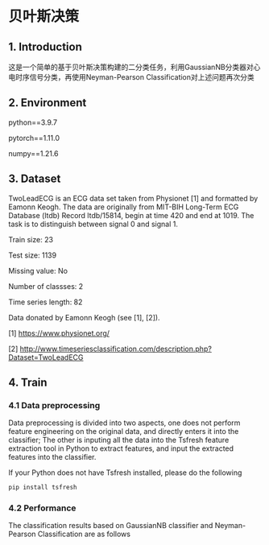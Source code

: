 # 贝叶斯决策
 
## 1. Introduction

这是一个简单的基于贝叶斯决策构建的二分类任务，利用GaussianNB分类器对心电时序信号分类，再使用Neyman-Pearson Classification对上述问题再次分类

## 2. Environment

python==3.9.7

pytorch==1.11.0

numpy==1.21.6

## 3. Dataset

TwoLeadECG is an ECG data set taken from Physionet [1] and formatted by Eamonn Keogh. The data are originally from MIT-BIH Long-Term ECG Database (ltdb) Record ltdb/15814, begin at time 420 and end at 1019. The task is to distinguish between signal 0 and signal 1.

Train size: 23

Test size: 1139

Missing value: No

Number of classses: 2

Time series length: 82

Data donated by Eamonn Keogh (see [1], [2]).

[1] https://www.physionet.org/

[2] http://www.timeseriesclassification.com/description.php?Dataset=TwoLeadECG

## 4. Train

### 4.1 Data preprocessing

Data preprocessing is divided into two aspects, one does not perform feature engineering on the original data, and directly enters it into the classifier; The other is inputing all the data into the Tsfresh feature extraction tool in Python to extract features, and input the extracted features into the classifier.

If your Python does not have Tsfresh installed, please do the following

```sh
pip install tsfresh

```

### 4.2 Performance

The classification results based on GaussianNB classifier and Neyman-Pearson Classification are as follows


